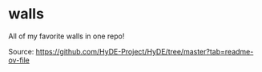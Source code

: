 # walls
All of my favorite walls in one repo!

Source: https://github.com/HyDE-Project/HyDE/tree/master?tab=readme-ov-file

